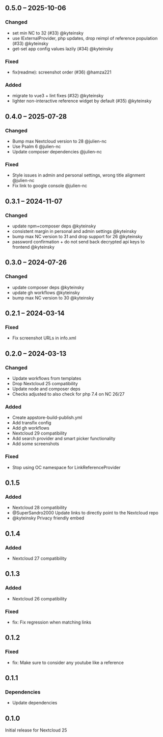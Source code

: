 ## 0.5.0 – 2025-10-06

### Changed
- set min NC to 32 (#33) @kyteinsky
- use IExternalProvider, php updates, drop reimpl of reference population (#33) @kyteinsky
- get-set app config values lazily (#34) @kyteinsky

### Fixed
- fix(readme): screenshot order (#36) @hamza221

### Added
- migrate to vue3 + lint fixes (#32) @kyteinsky
- lighter non-interactive reference widget by default (#35) @kyteinsky


## 0.4.0 – 2025-07-28

### Changed

- Bump max Nextcloud version to 28 @julien-nc
- Use Psalm 6 @julien-nc
- Update composer dependencies @julien-nc

### Fixed

- Style issues in admin and personal settings, wrong title alignment @julien-nc
- Fix link to google console @julien-nc

## 0.3.1 – 2024-11-07

### Changed
- update npm+composer deps @kyteinsky
- consistent margin in personal and admin settings @kyteinsky
- bump max NC version to 31 and drop support for 26 @kyteinsky
- password confirmation + do not send back decrypted api keys to frontend @kyteinsky


## 0.3.0 – 2024-07-26

### Changed
- update composer deps @kyteinsky
- update gh workflows @kyteinsky
- bump max NC version to 30 @kyteinsky


## 0.2.1 – 2024-03-14

### Fixed

- Fix screenshot URLs in info.xml


## 0.2.0 – 2024-03-13

### Changed

- Update workflows from templates
- Drop Nextcloud 25 compatibility
- Update node and composer deps
- Checks adjusted to also check for php 7.4 on NC 26/27

### Added

- Create appstore-build-publish.yml
- Add transfix config
- Add gh workflows
- Nextcloud 29 compatibility
- Add search provider and smart picker functionality
- Add some screenshots

### Fixed

- Stop using OC namespace for LinkReferenceProvider

## 0.1.5

### Added

- Nextcloud 28 compatibility
- @SuperSandro2000 Update links to directly point to the Nextcloud repo
- @kyteinsky Privacy friendly embed

## 0.1.4

### Added

- Nextcloud 27 compatibility

## 0.1.3

### Added

- Nextcloud 26 compatibility

### Fixed

- fix: Fix regression when matching links

## 0.1.2

### Fixed

- fix: Make sure to consider any youtube like a reference

## 0.1.1

### Dependencies

- Update dependencies

## 0.1.0

Initial release for Nextcloud 25
